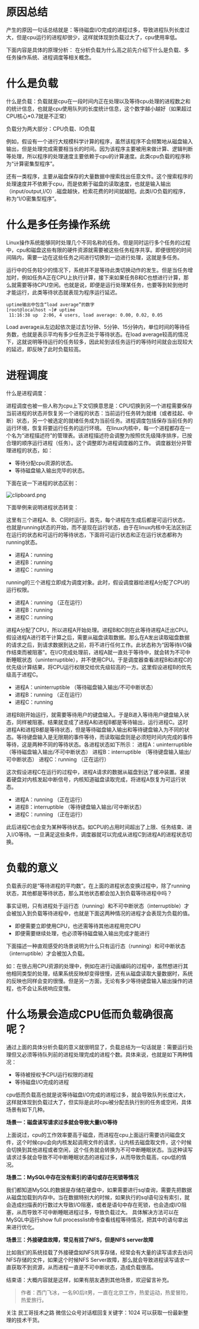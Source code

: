 # 原因总结

产生的原因一句话总结就是：等待磁盘I/O完成的进程过多，导致进程队列长度过大，但是cpu运行的进程却很少，这样就体现到负载过大了，cpu使用率低。

下面内容是具体的原理分析：
在分析负载为什么高之前先介绍下什么是负载、多任务操作系统、进程调度等相关概念。

# 什么是负载

什么是负载：负载就是cpu在一段时间内正在处理以及等待cpu处理的进程数之和的统计信息，也就是cpu使用队列的长度统计信息，这个数字越小越好（如果超过CPU核心*0.7就是不正常）

负载分为两大部分：CPU负载、IO负载

例如，假设有一个进行大规模科学计算的程序，虽然该程序不会频繁地从磁盘输入输出，但是处理完成需要相当长的时间。因为该程序主要被用来做计算、逻辑判断等处理，所以程序的处理速度主要依赖于cpu的计算速度。此类cpu负载的程序称为“计算密集型程序”。

还有一类程序，主要从磁盘保存的大量数据中搜索找出任意文件。这个搜索程序的处理速度并不依赖于cpu，而是依赖于磁盘的读取速度，也就是输入输出（input/output,I/O）.磁盘越快，检索花费的时间就越短。此类I/O负载的程序，称为“I/O密集型程序”。

# 什么是多任务操作系统

Linux操作系统能够同时处理几个不同名称的任务。但是同时运行多个任务的过程中，cpu和磁盘这些有限的硬件资源就需要被这些任务程序共享。即便很短的时间间隔内，需要一边在这些任务之间进行切换到一边进行处理，这就是多任务。

运行中的任务较少的情况下，系统并不是等待此类切换动作的发生。但是当任务增加时，例如任务A正在CPU上执行计算，接下来如果任务B和C也想进行计算，那么就需要等待CPU空闲。也就是说，即便是运行处理某任务，也要等到轮到他时才能运行，此类等待状态就表现为程序运行延迟。

```
uptime输出中包含“load average”的数字
[root@localhost ~]# uptime
 11:16:38 up  2:06, 4 users, load average: 0.00, 0.02, 0.05
```

Load average从左边起依次是过去1分钟、5分钟、15分钟内，单位时间的等待任务数，也就是表示平均有多少任务正处于等待状态。在load average较高的情况下，这就说明等待运行的任务较多，因此轮到该任务运行的等待时间就会出现较大的延迟，即反映了此时负载较高。

# 进程调度

什么是进程调度：

进程调度也被一些人称为cpu上下文切换意思是：CPU切换到另一个进程需要保存当前进程的状态并恢复另一个进程的状态：当前运行任务转为就绪（或者挂起、中断）状态，另一个被选定的就绪任务成为当前任务。进程调度包括保存当前任务的运行环境，恢复将要运行任务的运行环境。
在linux内核中，每一个进程都存在一个名为“进程描述符”的管理表。该进程描述符会调整为按照优先级降序排序，已按合理的顺序运行进程（任务）。这个调整即为进程调度器的工作。
调度器划分并管理进程的状态，如：

- 等待分配cpu资源的状态。
- 等待磁盘输入输出完毕的状态。

下面在说一下进程的状态区别：

![clipboard.png](https://segmentfault.com/img/bVbx0uC?w=652&h=250)

下面举例来说明进程状态转变：

这里有三个进程A、B、C同时运行。首先，每个进程在生成后都是可运行状态，也就是running状态的开始，而不是现在运行状态，由于在linux内核中无法区别正在运行的状态和可运行的等待状态，下面将可运行状态和正在运行状态都称为running状态。

- 进程A：running
- 进程B：running
- 进程C：running

running的三个进程立即成为调度对象。此时，假设调度器给进程A分配了CPU的运行权限。

- 进程A：running （正在运行）
- 进程B：running
- 进程C：running

进程A分配了CPU，所以进程A开始处理。进程B和C则在此等待进程A迁出CPU。假设进程A进行若干计算之后，需要从磁盘读取数据。那么在A发出读取磁盘数据的请求之后，到请求数据到达之前，将不进行任何工作。此状态称为“因等待I/O操作结束而被阻塞”。在I/O完成处理前，进程A就一直处于等待中，就会转为不可中断睡眠状态（uninterruptible），并不使用CPU。于是调度器查看进程B和进程C的优先级计算结果，将CPU运行权限交给优先级较高的一方。这里假设进程B的优先级高于进程C。

- 进程A：uninterruptible （等待磁盘输入输出/不可中断状态）
- 进程B：running （正在运行）
- 进程C：running

进程B刚开始运行，就需要等待用户的键盘输入。于是B进入等待用户键盘输入状态，同样被阻塞。结果就变成了进程A和进程B都是等待输出，运行进程C。这时进程A和进程B都是等待状态，但是等待磁盘输入输出和等待键盘输入为不同的状态。等待键盘输入是无限期的事件等待，而读取磁盘则是必须短时间内完成的事件等待，这是两种不同的等待状态。各进程状态如下所示：
进程A：uninterruptible （等待磁盘输入输出/不可中断状态）
进程B：interruptible （等待键盘输入输出/可中断状态）
进程C：running （正在运行）

这次假设进程C在运行的过程中，进程A请求的数据从磁盘到达了缓冲装置。紧接着硬盘对内核发起中断信号，内核知道磁盘读取完成，将进程A恢复为可运行状态。

- 进程A：running （正在运行）
- 进程B：interruptible （等待键盘输入输出/可中断状态）
- 进程C：running （正在运行）

此后进程C也会变为某种等待状态。如CPU的占用时间超出了上限、任务结束、进入I/O等待。一旦满足这些条件，调度器就可以完成从进程C到进程A的进程状态切换。

# 负载的意义

负载表示的是“等待进程的平均数”。在上面的进程状态变换过程中，除了running状态，其他都是等待状态，那么其他状态都会加入到负载等待进程中吗？

事实证明，只有进程处于运行态（running）和不可中断状态（interruptible）才会被加入到负载等待进程中，也就是下面这两种情况的进程才会表现为负载的值。

- 即便需要立即使用CPU，也还需等待其他进程用完CPU
- 即便需要继续处理，也必须等待磁盘输入输出完成才能进行

下面描述一种直观感受的场景说明为什么只有运行态（running）和可中断状态（interruptible）才会被加入负载。

如：在很占用CPU资源的处理中，例如在进行动画编码的过程中，虽然想进行其他相同类型的处理，结果系统反映却变得很慢，还有从磁盘读取大量数据时，系统的反映也同样会变的很慢。但是另一方面，无论有多少等待键盘输入输出操作的进程，也不会让系统响应变慢。

# 什么场景会造成CPU低而负载确很高呢？

通过上面的具体分析负载的意义就很明显了，负载总结为一句话就是：需要运行处理但又必须等待队列前的进程处理完成的进程个数。具体来说，也就是如下两种情况：

- 等待被授权予CPU运行权限的进程
- 等待磁盘I/O完成的进程

cpu低而负载高也就是说等待磁盘I/O完成的进程过多，就会导致队列长度过大，这样就体现到负载过大了，但实际是此时cpu被分配去执行别的任务或空闲，具体场景有如下几种。

**场景一：磁盘读写请求过多就会导致大量I/O等待**

上面说过，cpu的工作效率要高于磁盘，而进程在cpu上面运行需要访问磁盘文件，这个时候cpu会向内核发起调用文件的请求，让内核去磁盘取文件，这个时候会切换到其他进程或者空闲，这个任务就会转换为不可中断睡眠状态。当这种读写请求过多就会导致不可中断睡眠状态的进程过多，从而导致负载高，cpu低的情况。

**场景二：MySQL中存在没有索引的语句或存在死锁等情况**

我们都知道MySQL的数据是存储在硬盘中，如果需要进行sql查询，需要先把数据从磁盘加载到内存中。当在数据特别大的时候，如果执行的sql语句没有索引，就会造成扫描表的行数过大导致I/O阻塞，或者是语句中存在死锁，也会造成I/O阻塞，从而导致不可中断睡眠进程过多，导致负载过大。
具体解决方法可以在MySQL中运行show full processlist命令查看线程等待情况，把其中的语句拿出来进行优化。

**场景三：外接硬盘故障，常见有挂了NFS，但是NFS server故障**

比如我们的系统挂载了外接硬盘如NFS共享存储，经常会有大量的读写请求去访问NFS存储的文件，如果这个时候NFS Server故障，那么就会导致进程读写请求一直获取不到资源，从而进程一直是不可中断状态，造成负载很高。

结束语：大概内容就是这样，如果有朋友遇到其他场景，欢迎留言补充。

> 作者：西门飞冰，一名90后it男，一直在北京工作，热爱运动，热爱冒险，热爱旅行。

关注 民工哥技术之路 微信公众号对话框回复关键字：1024 可以获取一份最新整理的技术干货。